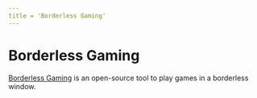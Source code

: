 ```yaml
---
title = 'Borderless Gaming'
---
```


# Borderless Gaming

[Borderless Gaming](https://github.com/Codeusa/Borderless-Gaming) is an open-source tool to play games in a borderless window.
